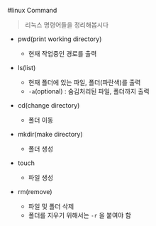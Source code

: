 #linux Command
>리눅스 명령어들을 정리해봅시다

- pwd(print working directory)
    - 현재 작업중인 경로를 출력

- ls(list)
    - 현재 폴더에 있는 파일, 폴더(파란색)를 출력
    - `-a`(optional) : 숨김처리된 파일, 폴더까지 출력
- cd(change directory)
    - 폴더 이동

- mkdir(make directory)
    - 폴더 생성

- touch
    - 파일 생성

- rm(remove)
    - 파일 및 폴더 삭제
    - 폴더를 지우기 위해서는 `-r` 을 붙여야 함